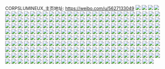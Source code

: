 CORPSLUMINEUX_主页地址: https://weibo.com/u/5627133049 
![](https://wx4.sinaimg.cn/mw2000/0068OSmtgy1h9f3vgh3rzj30u01hcav4.jpg) 
![](https://wx4.sinaimg.cn/mw2000/0068OSmtgy1h9f3vh8u3xj30u00foaer.jpg) 
![](https://wx4.sinaimg.cn/mw2000/0068OSmtgy1h9d2x19p2gj329d27w1kx.jpg) 
![](https://wx4.sinaimg.cn/mw2000/0068OSmtgy1h9d2x2h3htj325m2bz4qp.jpg) 
![](https://wx4.sinaimg.cn/mw2000/0068OSmtgy1h9d2x2x62zj30wu0tc10u.jpg) 
![](https://wx4.sinaimg.cn/mw2000/0068OSmtgy1h9d2x3o6dxj30wy0xo44y.jpg) 
![](https://wx4.sinaimg.cn/mw2000/0068OSmtgy1h9d2x40tgfj31250zpq9m.jpg) 
![](https://wx4.sinaimg.cn/mw2000/0068OSmtgy1h951tfxi60j33402c0u0x.jpg) 
![](https://wx4.sinaimg.cn/mw2000/0068OSmtgy1h951tez9fhj33402c0kjl.jpg) 
![](https://wx4.sinaimg.cn/mw2000/0068OSmtgy1h923l9zuzaj32c0340x6p.jpg) 
![](https://wx4.sinaimg.cn/mw2000/0068OSmtgy1h923lem0m2j32c0340npf.jpg) 
![](https://wx4.sinaimg.cn/mw2000/0068OSmtgy1h923lfsybjj32c0340npf.jpg) 
![](https://wx4.sinaimg.cn/mw2000/0068OSmtgy1h91ddi30c2j31yr2mw1kx.jpg) 
![](https://wx4.sinaimg.cn/mw2000/0068OSmtgy1h91ddkrau8j33402c0npd.jpg) 
![](https://wx4.sinaimg.cn/mw2000/0068OSmtgy1h909u7i0q3j32c03404qr.jpg) 
![](https://wx4.sinaimg.cn/mw2000/0068OSmtgy1h909o5qizbj31sc2ds1kz.jpg) 
![](https://wx4.sinaimg.cn/mw2000/0068OSmtgy1h909u1rdx0j31o01o0tu3.jpg) 
![](https://wx4.sinaimg.cn/mw2000/0068OSmtgy1h909u93daoj33402c0b29.jpg) 
![](https://wx4.sinaimg.cn/mw2000/0068OSmtgy1h909o29rinj33402c0u10.jpg) 
![](https://wx4.sinaimg.cn/mw2000/0068OSmtgy1h90405uctej321j2ltx6t.jpg) 
![](https://wx4.sinaimg.cn/mw2000/0068OSmtgy1h904b2gt94j31tr2ggb2b.jpg) 
![](https://wx4.sinaimg.cn/mw2000/0068OSmtgy1h904cqb3ttj31z62aqqv6.jpg) 
![](https://wx4.sinaimg.cn/mw2000/0068OSmtgy1h904cr5quaj32c0340b29.jpg) 
![](https://wx4.sinaimg.cn/mw2000/0068OSmtgy1h903z67fpjj31ew1x8qv5.jpg) 
![](https://wx4.sinaimg.cn/mw2000/0068OSmtgy1h904cu1q1pj31ml1uab29.jpg) 
![](https://wx4.sinaimg.cn/mw2000/0068OSmtgy1h8z2txd3bnj32c0340kjm.jpg) 
![](https://wx4.sinaimg.cn/mw2000/0068OSmtgy1h8z2u0ufe6j32c0340e81.jpg) 
![](https://wx4.sinaimg.cn/mw2000/0068OSmtgy1h8z2tw6s3dj33402c0kjl.jpg) 
![](https://wx4.sinaimg.cn/mw2000/0068OSmtgy1h8z2u1nc8hj32c0340hdt.jpg) 
![](https://wx4.sinaimg.cn/mw2000/0068OSmtgy1h8z2u2jzg4j32c0340kjl.jpg) 
![](https://wx4.sinaimg.cn/mw2000/0068OSmtgy1h8z2u448qlj33402c0e81.jpg) 
![](https://wx4.sinaimg.cn/mw2000/0068OSmtgy1h8z2tuvm2sj32c0340e81.jpg) 
![](https://wx4.sinaimg.cn/mw2000/0068OSmtgy1h8xp1qgr79j33402c0kjl.jpg) 
![](https://wx4.sinaimg.cn/mw2000/0068OSmtgy1h8rxzzo8rcj31o01o07ph.jpg) 
![](https://wx4.sinaimg.cn/mw2000/0068OSmtgy1h8rxzr9xz1j32c0340b2a.jpg) 
![](https://wx4.sinaimg.cn/mw2000/0068OSmtgy1h8rxzvdwnfj32c0340e82.jpg) 
![](https://wx4.sinaimg.cn/mw2000/0068OSmtgy1h8qu1yrv3mj31400m9gud.jpg) 
![](https://wx4.sinaimg.cn/mw2000/0068OSmtgy1h8l3voq2roj31400u07fo.jpg) 
![](https://wx4.sinaimg.cn/mw2000/0068OSmtgy1h8l3vo9jp0j33402c0b2c.jpg) 
![](https://wx4.sinaimg.cn/mw2000/0068OSmtgy1h8l3vlf3ovj33402c0e81.jpg) 
![](https://wx4.sinaimg.cn/mw2000/0068OSmtgy1h8l3vx2kk2j33402c0b2c.jpg) 
![](https://wx4.sinaimg.cn/mw2000/0068OSmtgy1h8l3vmsn6bj33402c0u0y.jpg) 
![](https://wx4.sinaimg.cn/mw2000/0068OSmtgy1h8l3vtj904j33402c0npd.jpg) 
![](https://wx4.sinaimg.cn/mw2000/0068OSmtgy1h8hpfetjsuj30u013yqcr.jpg) 
![](https://wx4.sinaimg.cn/mw2000/0068OSmtgy1h8hp0ntoxtj31o0280x6q.jpg) 
![](https://wx4.sinaimg.cn/mw2000/0068OSmtgy1h8czrjv2qdj30u014079y.jpg) 
![](https://wx4.sinaimg.cn/mw2000/0068OSmtgy1h8czrk661aj30u0140tfg.jpg) 
![](https://wx4.sinaimg.cn/mw2000/0068OSmtgy1h8czrkp4jij30u014043o.jpg) 
![](https://wx4.sinaimg.cn/mw2000/0068OSmtgy1h8czrobnn5j30u013zwkc.jpg) 
![](https://wx4.sinaimg.cn/mw2000/0068OSmtgy1h8czrl53crj30u00u0acl.jpg) 
![](https://wx4.sinaimg.cn/mw2000/0068OSmtgy1h8czrmbbsrj30u0140q96.jpg) 
![](https://wx4.sinaimg.cn/mw2000/0068OSmtgy1h8czrlhkl0j30u013zjzg.jpg) 
![](https://wx4.sinaimg.cn/mw2000/0068OSmtgy1h8czrmkbp5j30u0140wli.jpg) 
![](https://wx4.sinaimg.cn/mw2000/0068OSmtgy1h8czro1l3mj30u00u0abp.jpg) 
![](https://wx4.sinaimg.cn/mw2000/0068OSmtgy1h8czrmtsesj30u00u078u.jpg) 
![](https://wx4.sinaimg.cn/mw2000/0068OSmtgy1h8arlq2akfj33403401kz.jpg) 
![](https://wx4.sinaimg.cn/mw2000/0068OSmtgy1h89kbovvbzj31yc1yc4qp.jpg) 
![](https://wx4.sinaimg.cn/mw2000/0068OSmtgy1h89k99g7boj3340340kjn.jpg) 
![](https://wx4.sinaimg.cn/mw2000/0068OSmtgy1h89kbdlcbpj31yc1ycb29.jpg) 
![](https://wx4.sinaimg.cn/mw2000/0068OSmtgy1h89k8ztxtmj3340340u0z.jpg) 
![](https://wx4.sinaimg.cn/mw2000/0068OSmtgy1h89k8ggrjlj33403401kz.jpg) 
![](https://wx4.sinaimg.cn/mw2000/0068OSmtgy1h89k86v3hsj33403407wj.jpg) 
![](https://wx4.sinaimg.cn/mw2000/0068OSmtgy1h89kbm4o1zj33403407wk.jpg) 
![](https://wx4.sinaimg.cn/mw2000/0068OSmtgy1h89k8oyhezj3340340npe.jpg) 
![](https://wx4.sinaimg.cn/mw2000/0068OSmtgy1h89gep1bk6j31sc2dskjl.jpg) 
![](https://wx4.sinaimg.cn/mw2000/0068OSmtgy1h83qhn5aogj30u0140af8.jpg) 
![](https://wx4.sinaimg.cn/mw2000/0068OSmtgy1h83qhgxhnhj30u014077z.jpg) 
![](https://wx4.sinaimg.cn/mw2000/0068OSmtgy1h80ccthmqxj31o01o0x6p.jpg) 
![](https://wx4.sinaimg.cn/mw2000/0068OSmtgy1h80ccx452mj31o01o0ki9.jpg) 
![](https://wx4.sinaimg.cn/mw2000/0068OSmtgy1h7ovpppi22j323u35se83.jpg) 
![](https://wx4.sinaimg.cn/mw2000/0068OSmtgy1h7opiaihakj30xh1uykdk.jpg) 
![](https://wx4.sinaimg.cn/mw2000/0068OSmtgy1h7opax6rd4j30sg0sgwrf.jpg) 
![](https://wx4.sinaimg.cn/mw2000/0068OSmtgy1h7oos3ge0ej32yo1o01kx.jpg) 
![](https://wx4.sinaimg.cn/mw2000/0068OSmtgy1h7nr5nbwn5j33402c07ws.jpg) 
![](https://wx4.sinaimg.cn/mw2000/0068OSmtgy1h7nr5g3mbpj32c02c0u13.jpg) 
![](https://wx4.sinaimg.cn/mw2000/0068OSmtgy1h7nr5jfl3yj33402c0kju.jpg) 
![](https://wx4.sinaimg.cn/mw2000/0068OSmtgy1h7nr5ut2doj33g02ao1kz.jpg) 
![](https://wx4.sinaimg.cn/mw2000/0068OSmtgy1h7nr5xwveyj356o3gg7wp.jpg) 
![](https://wx4.sinaimg.cn/mw2000/0068OSmtgy1h7nr60p139j335s23uu11.jpg) 
![](https://wx4.sinaimg.cn/mw2000/0068OSmtgy1h7nr62d703j33g02aonpe.jpg) 
![](https://wx4.sinaimg.cn/mw2000/0068OSmtgy1h7nr5qzwf3j32yo1o0npk.jpg) 
![](https://wx4.sinaimg.cn/mw2000/0068OSmtgy1h7nr5t6j9fj33g02ao1l4.jpg) 
![](https://wx4.sinaimg.cn/mw2000/0068OSmtgy1h7mj8ruekej32dc35su0z.jpg) 
![](https://wx4.sinaimg.cn/mw2000/0068OSmtgy1h7mj8pq7xvj32dc35s4qr.jpg) 
![](https://wx4.sinaimg.cn/mw2000/0068OSmtgy1h7mj9120mzj320830ckjl.jpg) 
![](https://wx4.sinaimg.cn/mw2000/0068OSmtgy1h7mj93iv1kj335s35se84.jpg) 
![](https://wx4.sinaimg.cn/mw2000/0068OSmtgy1h7fpb5qen8j31kw35sx6p.jpg) 
![](https://wx4.sinaimg.cn/mw2000/0068OSmtgy1h7fpb3pnt3j30sg4xskje.jpg) 
![](https://wx4.sinaimg.cn/mw2000/0068OSmtgy1h7fpb8mlgcj32dc35snpg.jpg) 
![](https://wx4.sinaimg.cn/mw2000/0068OSmtgy1h7fpbbcmsyj32dc35sb29.jpg) 
![](https://wx4.sinaimg.cn/mw2000/0068OSmtgy1h7fpbdegnqj335s35sx6v.jpg) 
![](https://wx4.sinaimg.cn/mw2000/0068OSmtgy1h7fp4eyaacj32dc35s1l1.jpg) 
![](https://wx4.sinaimg.cn/mw2000/0068OSmtgy1h7aquhi2e8j32c0340npd.jpg) 
![](https://wx4.sinaimg.cn/mw2000/0068OSmtgy1h7aquk4vruj32c0340kjm.jpg) 
![](https://wx4.sinaimg.cn/mw2000/0068OSmtgy1h7aquizk6vj32c0340npe.jpg) 
![](https://wx4.sinaimg.cn/mw2000/0068OSmtgy1h79zl4sychj33402c0hdu.jpg) 
![](https://wx4.sinaimg.cn/mw2000/0068OSmtgy1h79zl67zdij33402c0hdu.jpg) 
![](https://wx4.sinaimg.cn/mw2000/0068OSmtgy1h78ct7zc4fj33402c0u0z.jpg) 
![](https://wx4.sinaimg.cn/mw2000/0068OSmtgy1h78csesqzij33402c0kjm.jpg) 
![](https://wx4.sinaimg.cn/mw2000/0068OSmtgy1h78csa1enkj32c0340tmf.jpg) 
![](https://wx4.sinaimg.cn/mw2000/0068OSmtgy1h78crz9c1rj30zk1bfwiw.jpg) 
![](https://wx4.sinaimg.cn/mw2000/0068OSmtgy1h78csjcna2j30zk1bfjsw.jpg) 
![](https://wx4.sinaimg.cn/mw2000/0068OSmtgy1h78csliu4yj32c0340hdu.jpg) 
![](https://wx4.sinaimg.cn/mw2000/0068OSmtgy1h77f4b8qugj30wi0ur12a.jpg) 
![](https://wx4.sinaimg.cn/mw2000/0068OSmtgy1h77f3vs4lfj30mi0sl0v0.jpg) 
![](https://wx4.sinaimg.cn/mw2000/0068OSmtgy1h7664s4ac5j30qt10sgt3.jpg) 
![](https://wx4.sinaimg.cn/mw2000/0068OSmtgy1h73yvw0ftoj30wi1yc1kx.jpg) 
![](https://wx4.sinaimg.cn/mw2000/0068OSmtgy1h73yuq9p3xj33402c0k3e.jpg) 
![](https://wx4.sinaimg.cn/mw2000/0068OSmtgy1h73rjhka6vj31sc2dsx6p.jpg) 
![](https://wx4.sinaimg.cn/mw2000/0068OSmtgy1h73rjr1lkxj31sc2dsgtf.jpg) 
![](https://wx4.sinaimg.cn/mw2000/0068OSmtgy1h73kso2s95j30u01hcdkh.jpg) 
![](https://wx4.sinaimg.cn/mw2000/0068OSmtgy1h73kv153waj30hk0i0wfx.jpg) 
![](https://wx4.sinaimg.cn/mw2000/0068OSmtgy1h72x2afrirj31400t742l.jpg) 
![](https://wx4.sinaimg.cn/mw2000/0068OSmtgy1h72x2luv7jj31400t715u.jpg) 
![](https://wx4.sinaimg.cn/mw2000/0068OSmtgy1h72x3kjtz3j31400sxdva.jpg) 
![](https://wx4.sinaimg.cn/mw2000/0068OSmtgy1h72x3adj0wj31400ty42k.jpg) 
![](https://wx4.sinaimg.cn/mw2000/0068OSmtgy1h6unpstt4dj30vj0xnh21.jpg) 
![](https://wx4.sinaimg.cn/mw2000/0068OSmtgy1h6unptn9zgj30vg17tdyt.jpg) 
![](https://wx4.sinaimg.cn/mw2000/0068OSmtgy1h6unpyxa7oj30sw0wu41y.jpg) 
![](https://wx4.sinaimg.cn/mw2000/0068OSmtgy1h6unpukr56j30vp1a7trm.jpg) 
![](https://wx4.sinaimg.cn/mw2000/0068OSmtgy1h6unpzjbkdj30zk0z3whk.jpg) 
![](https://wx4.sinaimg.cn/mw2000/0068OSmtgy1h6unpwjxacj30u115eb29.jpg) 
![](https://wx4.sinaimg.cn/mw2000/0068OSmtgy1h6unpy61tej30rs0wjdql.jpg) 
![](https://wx4.sinaimg.cn/mw2000/0068OSmtgy1h6unqli7rpj31yp2n34qr.jpg) 
![](https://wx4.sinaimg.cn/mw2000/0068OSmtgy1h6unq016wtj30ry1087h6.jpg) 
![](https://wx4.sinaimg.cn/mw2000/0068OSmtgy1h6tcz3zd6dj30sg1xydkf.jpg) 
![](https://wx4.sinaimg.cn/mw2000/0068OSmtgy1h6tcya5qh2j30sg293dmc.jpg) 
![](https://wx4.sinaimg.cn/mw2000/0068OSmtgy1h6tcss91byj30sg368qv5.jpg) 
![](https://wx4.sinaimg.cn/mw2000/0068OSmtgy1h6tclhwuq0j30sg4jk1ky.jpg) 
![](https://wx4.sinaimg.cn/mw2000/0068OSmtgy1h6tclj2mdkj30sg2b3e75.jpg) 
![](https://wx4.sinaimg.cn/mw2000/0068OSmtgy1h6tcll0vc2j30sg3k0hdt.jpg) 
![](https://wx4.sinaimg.cn/mw2000/0068OSmtgy1h6tclfe671j30sg2o7hdt.jpg) 
![](https://wx4.sinaimg.cn/mw2000/0068OSmtgy1h6tcmth3asj30sg2bmnpd.jpg) 
![](https://wx4.sinaimg.cn/mw2000/0068OSmtgy1h6tclmb6zqj30sg1qo4qp.jpg) 
![](https://wx4.sinaimg.cn/mw2000/0068OSmtgy1h6r76a9795j30e30kxjw3.jpg) 
![](https://wx4.sinaimg.cn/mw2000/0068OSmtgy1h6r4mvpvqdj30rs0tujzg.jpg) 
![](https://wx4.sinaimg.cn/mw2000/0068OSmtgy1h6q9dxmfvgj33402c0u0z.jpg) 
![](https://wx4.sinaimg.cn/mw2000/0068OSmtgy1h6q9e1eikwj31bf0zk1kx.jpg) 
![](https://wx4.sinaimg.cn/mw2000/0068OSmtgy1h6q9duhktnj313l13l1kx.jpg) 
![](https://wx4.sinaimg.cn/mw2000/0068OSmtgy1h6q9e2rwafj31be0ziq7x.jpg) 
![](https://wx4.sinaimg.cn/mw2000/0068OSmtgy1h6q9e3nikfj31r80zkdio.jpg) 
![](https://wx4.sinaimg.cn/mw2000/0068OSmtgy1h6q9e2bci8j31bf0zk1kx.jpg) 
![](https://wx4.sinaimg.cn/mw2000/0068OSmtgy1h6q9e55rhsj32c01r0akv.jpg) 
![](https://wx4.sinaimg.cn/mw2000/0068OSmtgy1h6q9ds5ywsj32c02c01kz.jpg) 
![](https://wx4.sinaimg.cn/mw2000/0068OSmtgy1h6q9e75prhj32c02c0k99.jpg) 
![](https://wx4.sinaimg.cn/mw2000/0068OSmtgy1h6mnagkxhdj30vc0vcncg.jpg) 
![](https://wx4.sinaimg.cn/mw2000/0068OSmtgy1h6mnafltq2j30vc0vcwti.jpg) 
![](https://wx4.sinaimg.cn/mw2000/0068OSmtgy1h6mnadyge0j30vc0vcan8.jpg) 
![](https://wx4.sinaimg.cn/mw2000/0068OSmtgy1h6mnahmno4j30vc15sq5g.jpg) 
![](https://wx4.sinaimg.cn/mw2000/0068OSmtgy1h6mnvezxe6j30vc0vcq6l.jpg) 
![](https://wx4.sinaimg.cn/mw2000/0068OSmtgy1h6mnlqsnfqj30vc15s7kq.jpg) 
![](https://wx4.sinaimg.cn/mw2000/0068OSmtgy1h6jpzlorprj30u00i2750.jpg) 
![](https://wx4.sinaimg.cn/mw2000/0068OSmtgy1h6jpzjhvn3j30u00om3zr.jpg) 
![](https://wx4.sinaimg.cn/mw2000/0068OSmtgy1h6jpzl6y1cj30u01bxgx9.jpg) 
![](https://wx4.sinaimg.cn/mw2000/0068OSmtgy1h6jpzkied8j30pn0z875q.jpg) 
![](https://wx4.sinaimg.cn/mw2000/0068OSmtgy1h6hxea8mozj30u00u046t.jpg) 
![](https://wx4.sinaimg.cn/mw2000/0068OSmtgy1h6gw6lm76dj32zh28lnpf.jpg) 
![](https://wx4.sinaimg.cn/mw2000/0068OSmtgy1h6gw6rcpidj3300290aok.jpg) 
![](https://wx4.sinaimg.cn/mw2000/0068OSmtgy1h6h2c9r40pj30qc0ohqbb.jpg) 
![](https://wx4.sinaimg.cn/mw2000/0068OSmtgy1h6gw6pjim8j32c02c01kx.jpg) 
![](https://wx4.sinaimg.cn/mw2000/0068OSmtgy1h6h2ck640jj31jy2bzhbj.jpg) 
![](https://wx4.sinaimg.cn/mw2000/0068OSmtgy1h6gw6u3g4vj32c02c0tfu.jpg) 
![](https://wx4.sinaimg.cn/mw2000/0068OSmtgy1h6b4bjgltgj324e2tu7fy.jpg) 
![](https://wx4.sinaimg.cn/mw2000/0068OSmtgy1h67g229nsej32c034079u.jpg) 
![](https://wx4.sinaimg.cn/mw2000/0068OSmtgy1h67ftbc0dcj32c0340e81.jpg) 
![](https://wx4.sinaimg.cn/mw2000/0068OSmtgy1h67ftef5cjj32c0340b29.jpg) 
![](https://wx4.sinaimg.cn/mw2000/0068OSmtgy1h67g23ll14j31k0244b29.jpg) 
![](https://wx4.sinaimg.cn/mw2000/0068OSmtgy1h67ftfm2bfj33eo29s0ux.jpg) 
![](https://wx4.sinaimg.cn/mw2000/0068OSmtgy1h67fthcxp7j33g02aoq75.jpg) 
![](https://wx4.sinaimg.cn/mw2000/0068OSmtgy1h67ftj3g0dj33by27ztex.jpg) 
![](https://wx4.sinaimg.cn/mw2000/0068OSmtgy1h67ftks2ptj33g02aognr.jpg) 
![](https://wx4.sinaimg.cn/mw2000/0068OSmtgy1h67g245iysj31bn11bqos.jpg) 
![](https://wx4.sinaimg.cn/mw2000/0068OSmtgy1h66gayckv3j31kw35stdo.jpg) 
![](https://wx4.sinaimg.cn/mw2000/0068OSmtgy1h66g17um00j31fp2jwhdt.jpg) 
![](https://wx4.sinaimg.cn/mw2000/0068OSmtgy1h66gawo04nj31kw35sacn.jpg) 
![](https://wx4.sinaimg.cn/mw2000/0068OSmtgy1h66g2gtuj2j31kw35sb2a.jpg) 
![](https://wx4.sinaimg.cn/mw2000/0068OSmtgy1h66gd7ggdnj323u35sjv5.jpg) 
![](https://wx4.sinaimg.cn/mw2000/0068OSmtgy1h66g3v5kpbj323u35s7cl.jpg) 
![](https://wx4.sinaimg.cn/mw2000/0068OSmtgy1h66ghn0bzjj323u35su0x.jpg) 
![](https://wx4.sinaimg.cn/mw2000/0068OSmtgy1h66g2j895vj30sg2l8kji.jpg) 
![](https://wx4.sinaimg.cn/mw2000/0068OSmtgy1h66g2f0ewoj323u35salm.jpg) 
![](https://wx4.sinaimg.cn/mw2000/0068OSmtgy1h661kuz8c3j32c0340tdn.jpg) 
![](https://wx4.sinaimg.cn/mw2000/0068OSmtgy1h661kw0igbj32c03400xw.jpg) 
![](https://wx4.sinaimg.cn/mw2000/0068OSmtgy1h662dtm1mqj31im0vh160.jpg) 
![](https://wx4.sinaimg.cn/mw2000/0068OSmtgy1h60r6irih3j31gk1hie81.jpg) 
![](https://wx4.sinaimg.cn/mw2000/0068OSmtgy1h60r6qx7l0j30zk1bewh1.jpg) 
![](https://wx4.sinaimg.cn/mw2000/0068OSmtgy1h5jeq3do3sj30u0140juo.jpg) 
![](https://wx4.sinaimg.cn/mw2000/0068OSmtgy1h5jeq3ulrkj30u0140ad5.jpg) 
![](https://wx4.sinaimg.cn/mw2000/0068OSmtgy1h5jeq4ar3rj30u010c776.jpg) 
![](https://wx4.sinaimg.cn/mw2000/0068OSmtgy1h5fqgih12jj30u013z77e.jpg) 
![](https://wx4.sinaimg.cn/mw2000/0068OSmtgy1h5fqghnahlj30u01nzwlg.jpg) 
![](https://wx4.sinaimg.cn/mw2000/0068OSmtgy1h5fqgit6n8j30u013z42k.jpg) 
![](https://wx4.sinaimg.cn/mw2000/0068OSmtgy1h5fqgj3vx7j31910u0tc7.jpg) 
![](https://wx4.sinaimg.cn/mw2000/0068OSmtgy1h5fqgjty0yj31hc0u0n2b.jpg) 
![](https://wx4.sinaimg.cn/mw2000/0068OSmtgy1h5fqgk59mgj31900u0dj5.jpg) 
![](https://wx4.sinaimg.cn/mw2000/0068OSmtgy1h5fqgkge0yj312j0u07c6.jpg) 
![](https://wx4.sinaimg.cn/mw2000/0068OSmtgy1h5fqgkyrtyj31900u0q7d.jpg) 
![](https://wx4.sinaimg.cn/mw2000/0068OSmtgy1h5fqgmn60rj31900u0ael.jpg) 
![](https://wx4.sinaimg.cn/mw2000/0068OSmtgy1h5es00p8g7j30sg3y8gwn.jpg) 
![](https://wx4.sinaimg.cn/mw2000/0068OSmtgy1h5es0tsjd1j30u00u0437.jpg) 
![](https://wx4.sinaimg.cn/mw2000/0068OSmtgy1h57mhm5ackj30u00u0goe.jpg) 
![](https://wx4.sinaimg.cn/mw2000/0068OSmtgy1h56msiz3sij30u0140gpu.jpg) 
![](https://wx4.sinaimg.cn/mw2000/0068OSmtgy1h56ms8lxb6j30u0190q9i.jpg) 
![](https://wx4.sinaimg.cn/mw2000/0068OSmtgy1h56msi1l2tj30u01f2wp5.jpg) 
![](https://wx4.sinaimg.cn/mw2000/0068OSmtgy1h56msei6esj30u0190n3n.jpg) 
![](https://wx4.sinaimg.cn/mw2000/0068OSmtgy1h56ms6c9toj31900u043e.jpg) 
![](https://wx4.sinaimg.cn/mw2000/0068OSmtgy1h56mvg77mmj30sj0phtce.jpg) 
![](https://wx4.sinaimg.cn/mw2000/0068OSmtgy1h534xmfp8vj30u0140qds.jpg) 
![](https://wx4.sinaimg.cn/mw2000/0068OSmtgy1h4v83lbgxoj30sg3i8kjl.jpg) 
![](https://wx4.sinaimg.cn/mw2000/0068OSmtgy1h4v83klfepj30u01o0na8.jpg) 
![](https://wx4.sinaimg.cn/mw2000/0068OSmtgy1h4v83kpo0sj30u01o0169.jpg) 
![](https://wx4.sinaimg.cn/mw2000/0068OSmtgy1h4v83khntaj30u013zwlt.jpg) 
![](https://wx4.sinaimg.cn/mw2000/0068OSmtgy1h4v83l7c9qj30oi12t10a.jpg) 
![](https://wx4.sinaimg.cn/mw2000/0068OSmtgy1h4v83k7nu3j30ne0yk78m.jpg) 
![](https://wx4.sinaimg.cn/mw2000/0068OSmtgy1h4v83kouksj30u013zwoo.jpg) 
![](https://wx4.sinaimg.cn/mw2000/0068OSmtgy1h4v83k9zlfj30sg0q4afe.jpg) 
![](https://wx4.sinaimg.cn/mw2000/0068OSmtgy1h4v83kugqyj30u01a9k30.jpg) 
![](https://wx4.sinaimg.cn/mw2000/0068OSmtgy1h4v83kyug8j30u027z17g.jpg) 
![](https://wx4.sinaimg.cn/mw2000/0068OSmtgy1h4koyu7xhcj30ox1n97da.jpg) 
![](https://wx4.sinaimg.cn/mw2000/0068OSmtgy1h4ha6n61pjj33402c01ky.jpg) 
![](https://wx4.sinaimg.cn/mw2000/0068OSmtgy1h4ha6qh3tej33402c0qv8.jpg) 
![](https://wx4.sinaimg.cn/mw2000/0068OSmtgy1h4ha6rjl4yj32c03401ky.jpg) 
![](https://wx4.sinaimg.cn/mw2000/0068OSmtgy1h4ha6szbw6j33402c01kz.jpg) 
![](https://wx4.sinaimg.cn/mw2000/0068OSmtgy1h4ha6xpqkgj30hs0hsjrv.jpg) 
![](https://wx4.sinaimg.cn/mw2000/0068OSmtgy1h45m6uqjvaj30sg1wztm4.jpg) 
![](https://wx4.sinaimg.cn/mw2000/0068OSmtgy1h45m6ub76tj30sg1y2183.jpg) 
![](https://wx4.sinaimg.cn/mw2000/0068OSmtgy1h45m6sscm3j30sg2dc14l.jpg) 
![](https://wx4.sinaimg.cn/mw2000/0068OSmtgy1h45m6th7nhj30sg2u1wua.jpg) 
